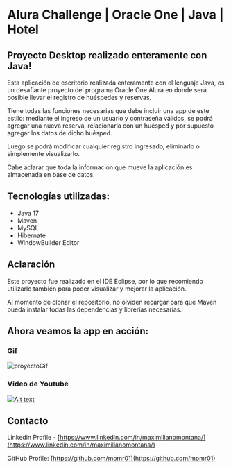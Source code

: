 # Alura Challenge | Oracle One | Java | Hotel

## Proyecto Desktop realizado enteramente con Java!

Esta aplicación de escritorio realizada enteramente con el lenguaje Java, es un desafiante proyecto del programa Oracle One Alura en donde será posible llevar el registro de huéspedes y reservas.

Tiene todas las funciones necesarias que debe incluir una app de este estilo: mediante el ingreso de un usuario y contraseña válidos, se podrá agregar una nueva reserva, relacionarla con un huésped y por supuesto agregar los datos de dicho huésped. 

Luego se podrá modificar cualquier registro ingresado, eliminarlo o simplemente visualizarlo.

Cabe aclarar que toda la información que mueve la aplicación es almacenada en base de datos.

## Tecnologías utilizadas:

* Java 17
* Maven
* MySQL
* Hibernate
* WindowBuilder Editor

## Aclaración

Este proyecto fue realizado en el IDE Eclipse, por lo que recomiendo utilizarlo también para poder visualizar y mejorar la aplicación.

Al momento de clonar el repositorio, no olviden recargar para que Maven pueda instalar todas las dependencias y librerías necesarias.

## Ahora veamos la app en acción:

### Gif
![proyectoGif]()


### Video de Youtube
[![Alt text](https://img.youtube.com/vi/MxuznFRFcDo/0.jpg)](https://www.youtube.com/watch?v=MxuznFRFcDo)


## Contacto

Linkedin Profile - [https://www.linkedin.com/in/maximilianomontana/](https://www.linkedin.com/in/maximilianomontana/)

GitHub Profile: [https://github.com/momr01](https://github.com/momr01)

